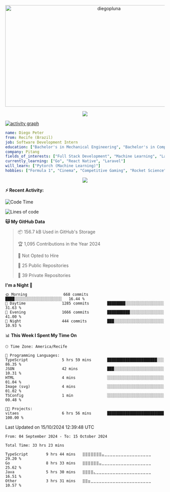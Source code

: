 <p align="center">
  <img src="https://socialify.git.ci/diegopluna/diegopluna/image?font=Inter&forks=1&issues=1&language=1&name=1&owner=1&pattern=Brick%20Wall&pulls=1&stargazers=1&theme=Dark" alt="diegopluna" width="640" height="320" />
</p>

<p align="center">
  <img src="https://github-profile-trophy.vercel.app/?username=diegopluna&theme=tokyonight&column=-1"/>
</p>

[![activity graph](https://github-readme-activity-graph.vercel.app/graph?username=diegopluna&theme=github-dark-dimmed&custom_title=diegopluna%20Activity%20Graph&hide_border=true)](https://github.com/ashutosh00710/github-readme-activity-graph)

```yaml
name: Diego Peter
from: Recife (Brazil)
job: Software Development Intern
education: ["Bachelor's in Mechanical Engineering", "Bachelor's in Computer Science"]
company: Pitang
fields_of_interests: ["Full Stack Development", "Machine Learning", "Large Language Models", "Computer Vision"]
currently_learning: ["Go", "React Native", "Laravel"]
will_learn: ["Pytorch (Machine Learning)"]
hobbies: ["Formula 1", "Cinema", "Competitive Gaming", "Rocket Science"]
```
<p align="center">
  <img src="https://music-profile.rayriffy.com/theme/dark.svg?uid=001361.7bf259d2dfb9456ca71b61612518bc5f.0128" />
</p>

**:zap: Recent Activity:**

<!--START_SECTION:activity-->
<!--END_SECTION:activity-->

<!--START_SECTION:waka-->
![Code Time](http://img.shields.io/badge/Code%20Time-30%20hrs%2051%20mins-blue)

![Lines of code](https://img.shields.io/badge/From%20Hello%20World%20I%27ve%20Written-3.6%20million%20lines%20of%20code-blue)

**🐱 My GitHub Data** 

> 📦 156.7 kB Used in GitHub's Storage 
 > 
> 🏆 1,095 Contributions in the Year 2024
 > 
> 🚫 Not Opted to Hire
 > 
> 📜 25 Public Repositories 
 > 
> 🔑 39 Private Repositories 
 > 
**I'm a Night 🦉** 

```text
🌞 Morning                668 commits         ████░░░░░░░░░░░░░░░░░░░░░   16.44 % 
🌆 Daytime                1285 commits        ████████░░░░░░░░░░░░░░░░░   31.63 % 
🌃 Evening                1666 commits        ██████████░░░░░░░░░░░░░░░   41.00 % 
🌙 Night                  444 commits         ███░░░░░░░░░░░░░░░░░░░░░░   10.93 % 
```


📊 **This Week I Spent My Time On** 

```text
🕑︎ Time Zone: America/Recife

💬 Programming Languages: 
TypeScript               5 hrs 59 mins       ██████████████████████░░░   86.35 % 
JSON                     42 mins             ███░░░░░░░░░░░░░░░░░░░░░░   10.31 % 
HTML                     4 mins              ░░░░░░░░░░░░░░░░░░░░░░░░░   01.04 % 
Image (svg)              4 mins              ░░░░░░░░░░░░░░░░░░░░░░░░░   01.02 % 
TSConfig                 1 min               ░░░░░░░░░░░░░░░░░░░░░░░░░   00.48 % 

🐱‍💻 Projects: 
vitaes                   6 hrs 56 mins       █████████████████████████   100.00 % 
```


 Last Updated on 15/10/2024 12:39:48 UTC
<!--END_SECTION:waka-->

<!--START_SECTION:waka-simple-->

```text
From: 04 September 2024 - To: 15 October 2024

Total Time: 33 hrs 23 mins

TypeScript        9 hrs 44 mins   ⣿⣿⣿⣿⣿⣿⣿⣤⣀⣀⣀⣀⣀⣀⣀⣀⣀⣀⣀⣀⣀⣀⣀⣀⣀   29.20 %
Go                8 hrs 33 mins   ⣿⣿⣿⣿⣿⣿⣤⣀⣀⣀⣀⣀⣀⣀⣀⣀⣀⣀⣀⣀⣀⣀⣀⣀⣀   25.62 %
Java              5 hrs 30 mins   ⣿⣿⣿⣿⣄⣀⣀⣀⣀⣀⣀⣀⣀⣀⣀⣀⣀⣀⣀⣀⣀⣀⣀⣀⣀   16.51 %
Other             3 hrs 31 mins   ⣿⣿⣶⣀⣀⣀⣀⣀⣀⣀⣀⣀⣀⣀⣀⣀⣀⣀⣀⣀⣀⣀⣀⣀⣀   10.57 %
```

<!--END_SECTION:waka-simple-->
